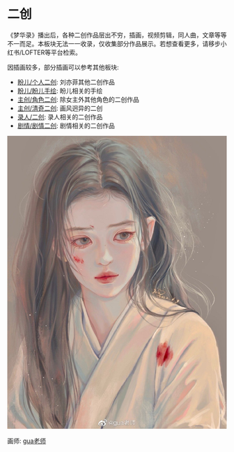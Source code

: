 # 二创

《梦华录》播出后，各种二创作品层出不穷，插画，视频剪辑，同人曲，文章等等不一而足。本板块无法一一收录，仅收集部分作品展示。若想查看更多，请移步小红书/LOFTER等平台检索。

因插画较多，部分插画可以参考其他板块:

* [盼儿/个人二创](/cc/painting.html): 刘亦菲其他二创作品
* [盼儿/盼儿手绘](/cc/role.html): 盼儿相关的手绘
* [主创/角色二创](/team/role.html): 除女主外其他角色的二创作品
* [主创/清奇二创](/team/unique.html): 画风迥异的二创
* [录人/二创](/luren/creation.html): 录人相关的二创作品
* [剧情/剧情二创](/scenario/re-creation.html): 剧情相关的二创作品




![](/image/erchuang/cover.jpg)


画师: [gua老师](https://weibo.com/1256022507?refer_flag=1001030103_)
